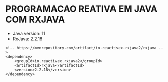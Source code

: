 # PROGRAMACAO REATIVA EM JAVA COM RXJAVA

* Java version: 11
* RxJava: 2.2.18
```
<!-- https://mvnrepository.com/artifact/io.reactivex.rxjava2/rxjava -->
<dependency>
    <groupId>io.reactivex.rxjava2</groupId>
    <artifactId>rxjava</artifactId>
    <version>2.2.18</version>
</dependency>
```